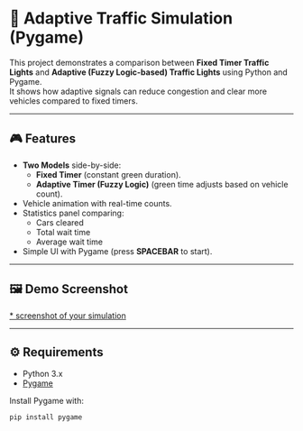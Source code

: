 # 🚦 Adaptive Traffic Simulation (Pygame)

This project demonstrates a comparison between **Fixed Timer Traffic Lights** and **Adaptive (Fuzzy Logic-based) Traffic Lights** using Python and Pygame.  
It shows how adaptive signals can reduce congestion and clear more vehicles compared to fixed timers.

---

## 🎮 Features
- **Two Models** side-by-side:
  - **Fixed Timer** (constant green duration).
  - **Adaptive Timer (Fuzzy Logic)** (green time adjusts based on vehicle count).
- Vehicle animation with real-time counts.
- Statistics panel comparing:
  - Cars cleared
  - Total wait time
  - Average wait time
- Simple UI with Pygame (press **SPACEBAR** to start).

---

## 🖼️ Demo Screenshot
[* screenshot of your simulation ](https://github.com/Ankit1arora/Adaptive-traffic-control/blob/main/Screenshot%202025-09-05%20195956.png)

---

## ⚙️ Requirements
- Python 3.x
- [Pygame](https://www.pygame.org/)  

Install Pygame with:
```bash
pip install pygame
